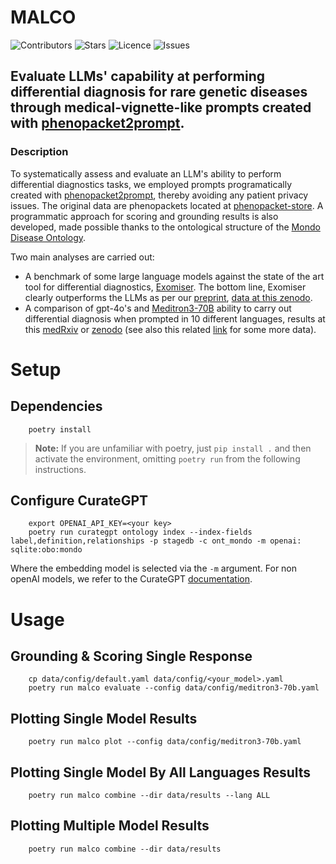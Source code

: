 # MALCO

![Contributors](https://img.shields.io/github/contributors/monarch-initiative/pheval.llm?style=plastic)
![Stars](https://img.shields.io/github/stars/monarch-initiative/pheval.llm)
![Licence](https://img.shields.io/github/license/monarch-initiative/pheval.llm)
![Issues](https://img.shields.io/github/issues/monarch-initiative/pheval.llm)

## Evaluate LLMs' capability at performing differential diagnosis for rare genetic diseases through medical-vignette-like prompts created with [phenopacket2prompt](https://github.com/monarch-initiative/phenopacket2prompt). 

### Description
To systematically assess and evaluate an LLM's ability to perform differential diagnostics tasks, we employed prompts programatically created with [phenopacket2prompt](https://github.com/monarch-initiative/phenopacket2prompt), thereby avoiding any patient privacy issues. The original data are phenopackets located at [phenopacket-store](https://github.com/monarch-initiative/phenopacket-store/). A programmatic approach for scoring and grounding results is also developed, made possible thanks to the ontological structure of the [Mondo Disease Ontology](https://mondo.monarchinitiative.org/).

Two main analyses are carried out:
- A benchmark of some large language models against the state of the art tool for differential diagnostics, [Exomiser](https://github.com/exomiser/Exomiser). The bottom line, Exomiser clearly outperforms the LLMs as per our [preprint](https://www.medrxiv.org/content/10.1101/2024.07.22.24310816v3), [data at this zenodo](https://doi.org/10.5281/zenodo.14008476).
- A comparison of gpt-4o's and [Meditron3-70B](https://huggingface.co/OpenMeditron/Meditron3-70B) ability to carry out differential diagnosis when prompted in 10 different languages, results at this [medRxiv](https://www.medrxiv.org/content/10.1101/2025.02.26.25322769v1) or [zenodo](https://doi.org/10.5281/zenodo.14804250) (see also this related [link](https://doi.org/10.5281/zenodo.15065293) for some more data). 

# Setup
## Dependencies
```
    poetry install
```
> **Note:** If you are unfamiliar with poetry, just `pip install .` and then activate the environment, omitting `poetry run` from the following instructions.

## Configure CurateGPT
```
    export OPENAI_API_KEY=<your key>
    poetry run curategpt ontology index --index-fields label,definition,relationships -p stagedb -c ont_mondo -m openai: sqlite:obo:mondo
```
Where the embedding model is selected via the `-m` argument. For non openAI models, we refer to the CurateGPT [documentation](https://github.com/monarch-initiative/curategpt?tab=readme-ov-file#selecting-models).
# Usage

## Grounding & Scoring Single Response
```
    cp data/config/default.yaml data/config/<your_model>.yaml
    poetry run malco evaluate --config data/config/meditron3-70b.yaml
```
## Plotting Single Model Results
```
    poetry run malco plot --config data/config/meditron3-70b.yaml 
```
## Plotting Single Model By All Languages Results
```
    poetry run malco combine --dir data/results --lang ALL
```
## Plotting Multiple Model Results
```
    poetry run malco combine --dir data/results
```
